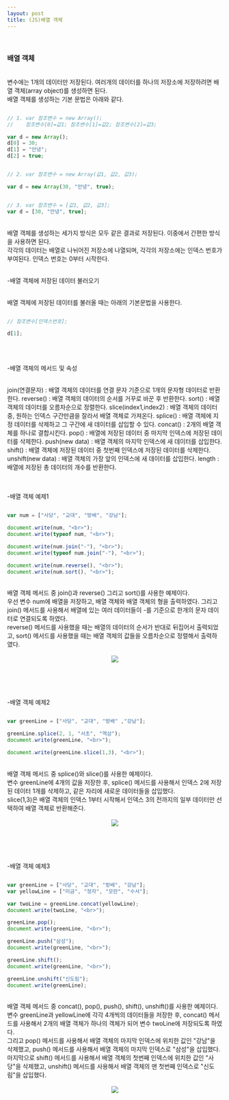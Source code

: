 ```yaml
---
layout: post
title: (JS)배열 객체
---
```

<br>

### 배열 객체

<br>
변수에는 1개의 데이터만 저장된다. 여러개의 데이터를 하나의 저장소에 저장하려면 배열 객체(array object)를 생성하면 된다.

<br>
배열 객체를 생성하는 기본 문법은 아래와 같다.

<br>

``` javascript

// 1. var 참조변수 = new Array();
//    참조변수[0]=값1; 참조변수[1]=값2; 참조변수[2]=값3;

var d = new Array();
d[0] = 30;
d[1] = "안녕";
d[2] = true;


// 2. var 참조변수 = new Array(값1, 값2, 값3);

var d = new Array(30, "안녕", true);


// 3. var 참조변수 = [값1, 값2, 값3];
var d = [30, "안녕", true];

```

<br>
배열 객체를 생성하는 세가지 방식은 모두 같은 결과로 저장된다. 이중에서 간편한 방식을 사용하면 된다.

<br>
각각의 데이터는 배열로 나뉘어진 저장소에 나열되며, 각각의 저장소에는 인덱스 번호가 부여된다.  
인덱스 번호는 0부터 시작한다.


<br>
<br>

-배열 객체에 저장된 데이터 불러오기

<br>
배열 객체에 저장된 데이터를 불러올 때는 아래의 기본문법을 사용한다.

<br>

``` javascript

// 참조변수[인덱스번호];

d[1];

```

<br>
<br>

-배열 객체의 메서드 및 속성

<br>
join(연결문자) : 배열 객체의 데이터를 연결 문자 기준으로 1개의 문자형 데이터로 반환한다.  
reverse() : 배열 객체의 데이터의 순서를 거꾸로 바꾼 후 반환한다.  
sort() : 배열 객체의 데이터를 오름차순으로 정렬한다.  
slice(index1,index2) : 배열 객체의 데이터 중, 원하는 인덱스 구간만큼을 잘라서 배열 객체로 가져온다.  
splice() : 배열 객체에 지정 데이터를 삭제하고 그 구간에 새 데이터를 삽입할 수 있다.   
concat() : 2개의 배열 객체를 하나로 결합시킨다.   
pop() : 배열에 저장된 데이터 중 마지막 인덱스에 저장된 데이터를 삭제한다.   
push(new data) : 배열 객체의 마지막 인덱스에 새 데이터를 삽입한다.  
shift() : 배열 객체에 저장된 데이터 중 첫번째 인덱스에 저장된 데이터를 삭제한다.   
unshift(new data) : 배열 객체의 가장 앞의 인덱스에 새 데이터를 삽입한다.   
length : 배열에 저장된 총 데이터의 개수를 반환한다.   

<br>
<br>
<br>

-배열 객체 예제1
<br>

``` javascript

var num = ["사당", "교대", "방배", "강남"];

document.write(num, "<br>");
document.write(typeof num, "<br>");

document.write(num.join("-"), "<br>");
document.write(typeof num.join("-"), "<br>");

document.write(num.reverse(), "<br>"); 
document.write(num.sort(), "<br>");

```

<br>
배열 객체 메서드 중 join()과 reverse() 그리고 sort()를 사용한 예제이다.

<br>
우선 변수 num에 배열을 저장하고, 배열 객체와 배열 객체의 형을 출력하였다.  
그리고 join() 메서드를 사용해서 배열에 있는 여러 데이터들이 -를 기준으로 한개의 문자 데이터로 연결되도록 하였다.

<br>
reverse() 메서드를 사용했을 때는 배열의 데이터의 순서가 반대로 뒤집어서 출력되었고, sort() 메서드를 사용했을 때는 배열 객체의 값들을 오름차순으로 정렬해서 출력하였다. 


<br>
<br>
<center><img src="https://hyeyeong1011.github.io/img/배열예제1.png"></center>
<br>

<br>
<br>
<br>

-배열 객체 예제2
<br>

``` javascript

var greenLine = ["사당", "교대", "방배" ,"강남"];

greenLine.splice(2, 1, "서초", "역삼");
document.write(greenLine, "<br>");

document.write(greenLine.slice(1,3), "<br>");

```

<br>
배열 객체 메서드 중 splice()와 slice()를 사용한 예제이다.

<br>
변수 greenLine에 4개의 값을 저장한 후, splice() 메서드를 사용해서 인덱스 2에 저장된 데이터 1개를 삭제하고, 같은 자리에 새로운 데이터들을 삽입했다. 

<br>
slice(1,3)은 배열 객체의 인덱스 1부터 시작해서 인덱스 3의 전까지의 일부 데이터만 선택하여 배열 객체로 반환해준다.


<br>
<br>
<center><img src="https://hyeyeong1011.github.io/img/배열예제2.png"></center>
<br>

<br>
<br>
<br>

-배열 객체 예제3
<br>

``` javascript

var greenLine = ["사당", "교대", "방배", "강남"];
var yellowLine = ["미금", "정자", "모란", "수서"];

var twoLine = greenLine.concat(yellowLine);
document.write(twoLine, "<br>");

greenLine.pop();
document.write(greenLine, "<br>");

greenLine.push("삼성");
document.write(greenLine, "<br>");

greenLine.shift();
document.write(greenLine, "<br>");

greenLine.unshift("신도림");
document.write(greenLine);

```

<br>
배열 객체 메서드 중 concat(), pop(), push(), shift(), unshift()를 사용한 예제이다.

<br>
변수 greenLine과 yellowLine에 각각 4개씩의 데이터들을 저장한 후, concat() 메서드를 사용해서 2개의 배열 객체가 하나의 객체가 되어 변수 twoLine에 저장되도록 하였다. 

<br>
그리고 pop() 메서드를 사용해서 배열 객체의 마지막 인덱스에 위치한 값인 "강남"을 삭제했고, push() 메서드를 사용해서 배열 객체의 마지막 인덱스로 "삼성"을 삽입했다.

<br>
마지막으로 shift() 메서드를 사용해서 배열 객체의 첫번째 인덱스에 위치한 값인 "사당"을 삭제했고, unshift() 메서드를 사용해서 배열 객체의 맨 첫번째 인덱스로 "신도림"을 삽입했다.  


<br>
<br>
<center><img src="https://hyeyeong1011.github.io/img/배열예제3.png"></center>
<br>

<br>
